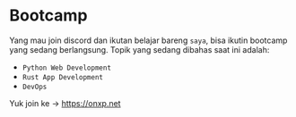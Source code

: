 # Bootcamp

Yang mau join discord dan ikutan belajar bareng `saya`, bisa ikutin bootcamp yang sedang berlangsung. Topik yang sedang dibahas saat ini adalah:
- `Python Web Development`
- `Rust App Development`
- `DevOps`

Yuk join ke -> https://onxp.net